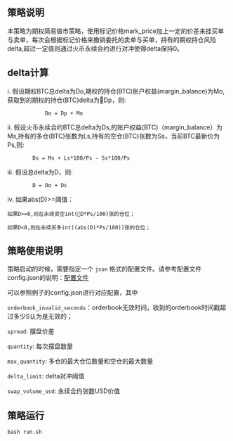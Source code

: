 ## 策略说明

本策略为期权简易做市策略，使用标记价格mark_price加上一定的价差来挂买单与卖单，每次会根据标记价格来撤销委托的卖单与买单，持有的期权持仓风险delta,超过一定值则通过火币永续合约进行对冲使得delta保持0。

## delta计算

i. 假设期权BTC总delta为Do,期权的持仓(BTC)账户权益(margin_balance)为Mo,获取到的期权的持仓(BTC)delta为Dp，则:

                Do = Dp + Mo

ii. 假设火币永续合约BTC总delta为Ds,的账户权益(BTC)（margin_balance）为Ms,持有的多仓(BTC)张数为Ls,持有的空仓(BTC)张数为Ss，当前BTC最新价为Ps,则:

            Ds = Ms + Ls*100/Ps - Ss*100/Ps
iii. 假设总delta为D，则:

            D = Do + Ds

iv. 如果abs(D)>=阈值：

    如果D>=0,则在永续卖空int(D*Ps/100)张的仓位；

    如果D<0,则在永续买多int((abs(D)*Ps/100))张的仓位；


## 策略使用说明

策略启动的时候，需要指定一个 `json` 格式的配置文件。请参考配置文件config.json的说明：[配置文件](/docs/config/README.md)

可以参照例子的config.json进行对应配置，其中

`orderbook_invalid_seconds`：orderbook无效时间，收到的orderbook时间戳超过多少S认为是无效的；

`spread`: 摆盘价差

`quantity`: 每次摆盘数量

`max_quantity`: 多仓的最大仓位数量和空仓的最大数量

`delta_limit`: delta对冲阈值

`swap_volume_usd`: 永续合约张数USD价值

## 策略运行

```shell
bash run.sh
```
